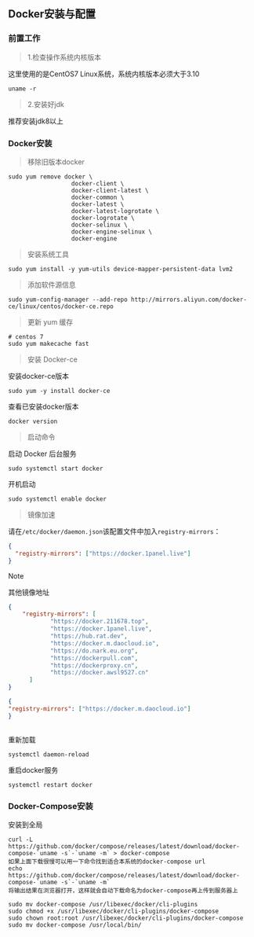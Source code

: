 ## Docker安装与配置

### 前置工作

> 1.检查操作系统内核版本

这里使用的是CentOS7 Linux系统，系统内核版本必须大于3.10
```shell
uname -r
```

> 2.安装好jdk

推荐安装jdk8以上

### Docker安装

> 移除旧版本docker

```shell
sudo yum remove docker \
                  docker-client \
                  docker-client-latest \
                  docker-common \
                  docker-latest \
                  docker-latest-logrotate \
                  docker-logrotate \
                  docker-selinux \
                  docker-engine-selinux \
                  docker-engine
```

> 安装系统工具

```shell
sudo yum install -y yum-utils device-mapper-persistent-data lvm2
```

> 添加软件源信息

```shell
sudo yum-config-manager --add-repo http://mirrors.aliyun.com/docker-ce/linux/centos/docker-ce.repo
```


> 更新 yum 缓存

```shell
# centos 7
sudo yum makecache fast
```

> 安装 Docker-ce

安装docker-ce版本
```shell
sudo yum -y install docker-ce
```

查看已安装docker版本

```shell
docker version
```

> 启动命令

启动 Docker 后台服务

```shell
sudo systemctl start docker
```

开机启动

```shell
sudo systemctl enable docker
```

> 镜像加速

请在`/etc/docker/daemon.json`该配置文件中加入`registry-mirrors`：

```json
{
  "registry-mirrors": ["https://docker.1panel.live"]
}
```

> [!NOTE]
> 其他镜像地址

```json
{
    "registry-mirrors": [
            "https://docker.211678.top",
            "https://docker.1panel.live",
            "https://hub.rat.dev",
            "https://docker.m.daocloud.io",
            "https://do.nark.eu.org",
            "https://dockerpull.com",
            "https://dockerproxy.cn",
            "https://docker.awsl9527.cn"
      ]
}
```

```json
{
"registry-mirrors": ["https://docker.m.daocloud.io"]
}
 
```


重新加载
```shell
systemctl daemon-reload
```

重启docker服务
```shell
systemctl restart docker
```

### Docker-Compose安装

安装到全局
```shell
curl -L https://github.com/docker/compose/releases/latest/download/docker-compose-`uname -s`-`uname -m` > docker-compose
如果上面下载很慢可以用一下命令找到适合本系统的docker-compose url
echo https://github.com/docker/compose/releases/latest/download/docker-compose-`uname -s`-`uname -m`
将输出结果在浏览器打开，这样就会自动下载命名为docker-compose再上传到服务器上

sudo mv docker-compose /usr/libexec/docker/cli-plugins
sudo chmod +x /usr/libexec/docker/cli-plugins/docker-compose
sudo chown root:root /usr/libexec/docker/cli-plugins/docker-compose
sudo mv docker-compose /usr/local/bin/
```